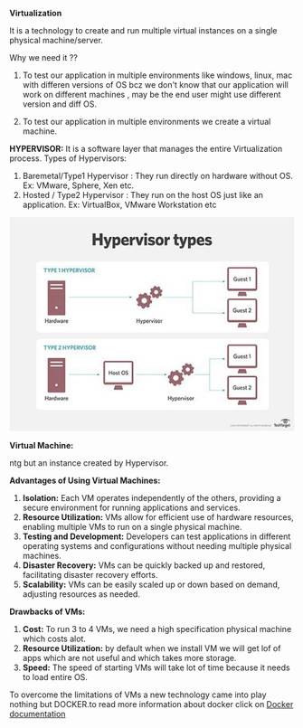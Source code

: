 **Virtualization**

It is a technology to create and run multiple virtual instances on a single physical machine/server.

Why we need it ??
1. To test our application in multiple environments like windows, linux, mac with differen versions of OS 
    bcz we don't know that our application will work on different machines , may be the end user might use different version and diff OS.

2. To test our application in multiple environments we create a virtual machine.

**HYPERVISOR:**
It is a software layer that manages the entire Virtualization process.
Types of Hypervisors:
1) Baremetal/Type1 Hypervisor : They run directly on hardware without OS.
        Ex: VMware, Sphere, Xen etc.
2) Hosted / Type2 Hypervisor : They run on the host OS just like an application.
        Ex: VirtualBox, VMware Workstation etc

![ ](images/server_virt-hypervisor_mobile.jpg)


__Virtual Machine:__

ntg but  an instance created by Hypervisor. 

__Advantages of Using Virtual Machines:__
1) __Isolation:__ Each VM operates independently of the others, providing a secure environment for running applications and services.
2) __Resource Utilization:__ VMs allow for efficient use of hardware resources, enabling multiple VMs to run on a single physical machine.
3) __Testing and Development:__ Developers can test applications in different operating systems and configurations without needing multiple physical machines.
4) __Disaster Recovery:__ VMs can be quickly backed up and restored, facilitating disaster recovery efforts.
5) __Scalability:__ VMs can be easily scaled up or down based on demand, adjusting resources as needed.

__Drawbacks of VMs:__

1) __Cost:__ To run 3 to 4 VMs, we need a high specification physical machine which costs alot.
2) __Resource Utilization:__ by default when we install VM we will get lof of apps which are not useful and which takes more storage.
3) __Speed:__ The speed of starting VMs will take lot of time because it needs to load entire OS.

To overcome the limitations of VMs a new technology came into play nothing but DOCKER.to read more information about docker click on [Docker documentation](/Theory/2Docker_Intro.md) 



